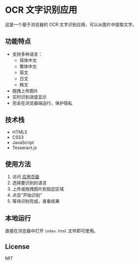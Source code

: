 # OCR 文字识别应用

这是一个基于浏览器的 OCR 文字识别应用，可以从图片中提取文字。

## 功能特点

- 支持多种语言：
  - 简体中文
  - 繁体中文
  - 英文
  - 日文
  - 韩文
- 拖拽上传图片
- 实时识别进度显示
- 完全在浏览器端运行，保护隐私

## 技术栈

- HTML5
- CSS3
- JavaScript
- Tesseract.js

## 使用方法

1. 访问 [应用页面](https://[你的用户名].github.io/ocr-app)
2. 选择要识别的语言
3. 上传或拖拽图片到指定区域
4. 点击"开始识别"
5. 等待识别完成，查看结果

## 本地运行

直接在浏览器中打开 `index.html` 文件即可使用。

## License

MIT 